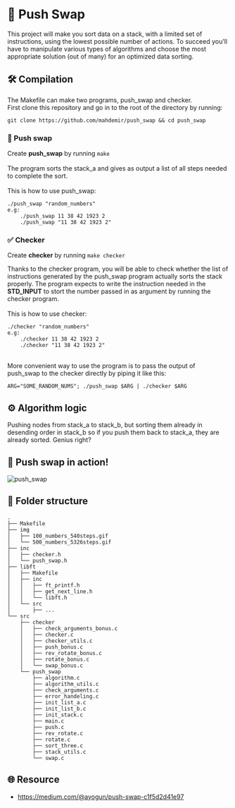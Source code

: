 # 🔄 Push Swap
This project will make you sort data on a stack, with a limited set of instructions, using
the lowest possible number of actions. To succeed you’ll have to manipulate various types of algorithms and choose the most appropriate solution (out of many) for an optimized data sorting.

## 🛠️ Compilation
The Makefile can make two programs, push_swap and checker.
\
First clone this repository and go in to the root of the directory by running:
```
git clone https://github.com/mahdemir/push_swap && cd push_swap
```

### 🔄 Push swap
Create **push_swap** by running ```make```
\
\
The program sorts the stack_a and gives as output a list of all steps needed to complete the sort.
\
\
This is how to use push_swap:
```
./push_swap "random_numbers"
e.g:
    ./push_swap 11 38 42 1923 2
    ./push_swap "11 38 42 1923 2"
```
### ✅ Checker
Create **checker** by running ```make checker```

Thanks to the checker program, you will be able to check whether the list of instructions generated by the push_swap program actually sorts the stack properly. The program expects to write the instruction needed in the **STD_INPUT** to stort the number passed in as argument by running the checker program.
\
\
This is how to use checker:
```
./checker "random_numbers"
e.g:
    ./checker 11 38 42 1923 2
    ./checker "11 38 42 1923 2"
```
\
More convenient way to use the program is to pass the output of push_swap to the checker directly by piping it like this:
```
ARG="SOME_RANDOM_NUMS"; ./push_swap $ARG | ./checker $ARG
```

## ⚙️ Algorithm logic
Pushing nodes from stack_a to stack_b, but sorting them already in desending order in stack_b so if you push them back to stack_a, they are already sorted. Genius right?

## 👀 Push swap in action!
![push_swap](./img/500_numbers_5326steps.gif)

## 🌳 Folder structure
```
.
├── Makefile
├── img
│   ├── 100_numbers_540steps.gif
│   └── 500_numbers_5326steps.gif
├── inc
│   ├── checker.h
│   └── push_swap.h
├── libft
│   ├── Makefile
│   ├── inc
│   │   ├── ft_printf.h
│   │   ├── get_next_line.h
│   │   └── libft.h
│   └── src
│       ├── ...
└── src
    ├── checker
    │   ├── check_arguments_bonus.c
    │   ├── checker.c
    │   ├── checker_utils.c
    │   ├── push_bonus.c
    │   ├── rev_rotate_bonus.c
    │   ├── rotate_bonus.c
    │   └── swap_bonus.c
    └── push_swap
        ├── algorithm.c
        ├── algorithm_utils.c
        ├── check_arguments.c
        ├── error_handeling.c
        ├── init_list_a.c
        ├── init_list_b.c
        ├── init_stack.c
        ├── main.c
        ├── push.c
        ├── rev_rotate.c
        ├── rotate.c
        ├── sort_three.c
        ├── stack_utils.c
        └── swap.c
```

## 🌐 Resource
- https://medium.com/@ayogun/push-swap-c1f5d2d41e97
